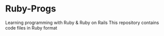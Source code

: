 # Ruby-Progs
Learning programming with Ruby & Ruby on Rails
This repository contains code files in Ruby format
